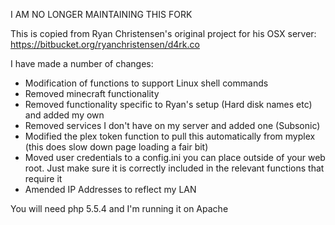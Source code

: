 I AM NO LONGER MAINTAINING THIS FORK


This is copied from Ryan Christensen's original project for his OSX server: https://bitbucket.org/ryanchristensen/d4rk.co

I have made a  number of changes:
- Modification of functions to support Linux shell commands
- Removed minecraft functionality
- Removed functionality specific to Ryan's setup (Hard disk names etc) and added my own
- Removed services I don't have on my server and added one (Subsonic)
- Modified the plex token function to pull this automatically from myplex (this does slow down page loading a fair bit)
- Moved user credentials to a config.ini you can place outside of your web root. Just make sure it is correctly included in the relevant functions that require it
- Amended IP Addresses to reflect my LAN

You will need php 5.5.4 and I'm running it on Apache



